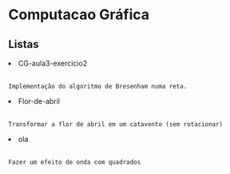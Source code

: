 # Computacao Gráfica

## Listas

<li> CG-aula3-exercicio2
<br><br>

    Implementação do algoritmo de Bresenham numa reta.

<li> Flor-de-abril
<br><br>

    Transformar a flor de abril em um catavento (sem rotacionar)

<li> ola
<br><br>

    Fazer um efeito de onda com quadrados